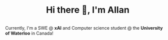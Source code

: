 <div id="user-content-toc" align="center">
  <ul align="center">
    <summary><h1 style="display: inline-block">Hi there 👋, I'm Allan </h1></summary>
  </ul>
</div>


Currently, I'm a SWE @ **xAI** and Computer science student @ the **University of Waterloo** in Canada!

